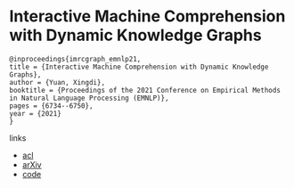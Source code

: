 # Interactive Machine Comprehension with Dynamic Knowledge Graphs

```
@inproceedings{imrcgraph_emnlp21,
title = {Interactive Machine Comprehension with Dynamic Knowledge Graphs},
author = {Yuan, Xingdi},
booktitle = {Proceedings of the 2021 Conference on Empirical Methods in Natural Language Processing (EMNLP)},
pages = {6734--6750},
year = {2021}
}
```

links
- [acl](https://aclanthology.org/2021.emnlp-main.540)
- [arXiv](https://arxiv.org/abs/2109.00077)
- [code](https://github.com/xingdi-eric-yuan/imrc_graph_public)